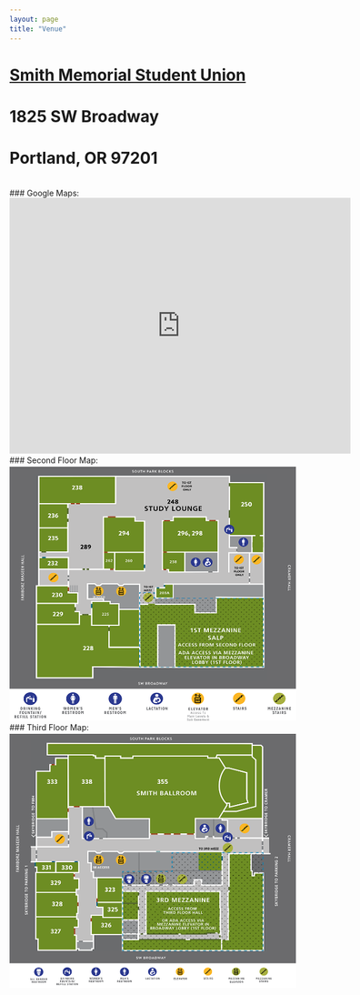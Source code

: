 ```yaml
---
layout: page
title: "Venue"
---
```


# [Smith Memorial Student Union](https://www.pdx.edu/student-union/)
# 1825 SW Broadway
# Portland, OR 97201
<br>
### Google Maps:
<iframe src="https://www.google.com/maps/embed?pb=!1m18!1m12!1m3!1d459.82380023199505!2d-122.68419672077637!3d45.51182431500008!2m3!1f0!2f0!3f0!3m2!1i1024!2i768!4f13.1!3m3!1m2!1s0x0%3A0x2d1664732d286db7!2sSmith%20Memorial%20Student%20Union!5e0!3m2!1sen!2sus!4v1657482861683!5m2!1sen!2sus" width="600" height="450" class="center" style="border:0;" allowfullscreen="" loading="lazy" referrerpolicy="no-referrer-when-downgrade"></iframe>
<br>
### Second Floor Map:
<img src="/images/2022/Smith_Floorplan_2nd_Floor.png" title="SECOND FLOOR (SMSU)" class="center" width="600" height="450" style="border:0;">
<br>
### Third Floor Map:
<img src="/images/2022/Smith_Floorplan_3rd_Floor.png" title="THIRD FLOOR (SMSU)" class="center" width="600" height="450" style="border:0;">
